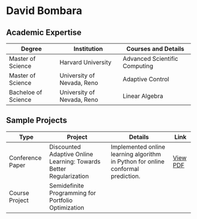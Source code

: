 # David Bombara

## Academic Expertise

|   Degree   | Institution | Courses and Details |
| ---------- | ------------| ---------------- |
| Master of Science | Harvard University | Advanced Scientific Computing |
| Master of Science | University of Nevada, Reno | Adaptive Control |
| Bacheloe of Science | University of Nevada, Reno | Linear Algebra | 

## Sample Projects

| Type | Project | Details | Link |
| ---- | ------- | ------- | ---- |
| Conference Paper | Discounted Adaptive Online Learning: Towards Better Regularization | Implemented online learning algorithm in Python for online conformal prediction. | [View PDF](https://arxiv.org/pdf/2402.02720) |
| Course Project | Semidefinite Programming for Portfolio Optimization | | |


<!--
**dbombara/dbombara** is a ✨ _special_ ✨ repository because its `README.md` (this file) appears on your GitHub profile.

Here are some ideas to get you started:

- 🔭 I’m currently working on ...
- 🌱 I’m currently learning ...
- 👯 I’m looking to collaborate on ...
- 🤔 I’m looking for help with ...
- 💬 Ask me about ...
- 📫 How to reach me: ...
- 😄 Pronouns: ...
- ⚡ Fun fact: ...
-->
